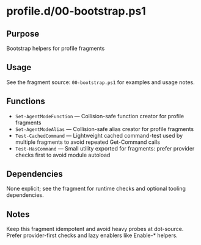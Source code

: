 profile.d/00-bootstrap.ps1
==========================

Purpose
-------
Bootstrap helpers for profile fragments

Usage
-----
See the fragment source: `00-bootstrap.ps1` for examples and usage notes.

Functions
---------
- `Set-AgentModeFunction` — Collision-safe function creator for profile fragments
- `Set-AgentModeAlias` — Collision-safe alias creator for profile fragments
- `Test-CachedCommand` — Lightweight cached command-test used by multiple fragments to avoid repeated Get-Command calls
- `Test-HasCommand` — Small utility exported for fragments: prefer provider checks first to avoid module autoload

Dependencies
------------
None explicit; see the fragment for runtime checks and optional tooling dependencies.

Notes
-----
Keep this fragment idempotent and avoid heavy probes at dot-source. Prefer provider-first checks and lazy enablers like Enable-* helpers.

